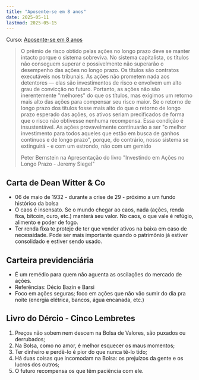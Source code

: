 ```yaml
---
title: "Aposente-se em 8 anos"
date: 2025-05-11
lastmod: 2025-05-15
---
```


Curso: [Aposente-se em 8 anos](https://hotmart.com/pt-br/marketplace/produtos/aposentadoria-em-8-anos/D99453357H)

> O prêmio de risco obtido pelas ações no longo prazo deve se manter intacto
> porque o sistema sobreviva. No sistema capitalista, os títulos não conseguem
> superar e possivelmente não superarão o desempenho das ações no longo prazo.
> Os títulos são contratos executáveis nos tribunais. As ações não prometem nada
> aos detentores — elas são investimentos de risco e envolvem um alto grau de
> convicção no futuro. Portanto, as ações não são inerentemente "melhores" do
> que os títulos, mas exigimos um retorno mais alto das ações para compensar seu
> risco maior. Se o retorno de longo prazo dos títulos fosse mais alto do que o
> retorno de longo prazo esperado das ações, os ativos seriam precificados de
> forma que o risco não obtivesse nenhuma recompensa. Essa condição é
> insustentável. As ações provavelmente continuarão a ser "o melhor investimento
> para todos aqueles que estão em busca de ganhos contínuos e de longo prazo",
> porque, do contrário, nosso sistema se extinguirá - e com um estrondo, não com
> um gemido
>
> Peter Bernstein na Apresentação do livro
> "Investindo em Ações no Longo Prazo - Jeremy Siegel"

## Carta de Dean Witter & Co
- 06 de maio de 1932 - durante a crise de 29 - próximo a um fundo histórico da
  bolsa
- O caos é insensato. Se o mundo chegar ao caos, nada (ações, renda fixa,
  bitcoin, ouro, etc.) manterá seu valor. No caos, o que vale é refúgio,
  alimento e poder de fogo.
- Ter renda fixa te proteje de ter que vender ativos na baixa em caso de
  necessidade. Pode ser mais importante quando o patrimônio já estiver
  consolidado e estiver sendo usado.

## Carteira previdenciária
- É um remédio para quem não aguenta as oscilações do mercado de ações.
- Referências: Décio Bazin e Barsi
- Foco em ações seguras; foco em ações que não vão sumir do dia pra noite
  (energia elétrica, bancos, água encanada, etc.)

## Livro do Dércio - Cinco Lembretes
1. Preços não sobem nem descem na Bolsa de Valores, são puxados ou derrubados;
2. Na Bolsa, como no amor, é melhor esquecer os maus momentos;
3. Ter dinheiro e perdê-lo é pior do que nunca tê-lo tido;
4. Há duas coisas que incomodam na Bolsa: os prejuízos da gente e os lucros dos outros;
5. O futuro recompensa os que têm paciência com ele.

